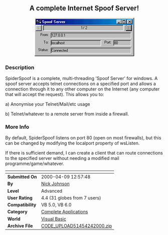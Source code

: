 ﻿<div align="center">

## A complete Internet Spoof Server\!

<img src="PIC2000424355154840.gif">
</div>

### Description

SpiderSpoof is a complete, multi-threading 'Spoof Server' for windows. A spoof server accepts telnet connections on a specified port and allows a connection through it to any other computer on the Internet (any computer that will accept the request). This allows you to:

a) Anonymise your Telnet/Mail/etc usage

b) Telnet/whatever to a remote server from inside a firewall.
 
### More Info
 
By default, SpiderSpoof listens on port 80 (open on most firewalls), but this can be changed by modifying the localport property of wsListen.

If there is sufficient demand, I can create a client that can route connections to the specified server without needing a modified mail programme/game/whatever.


<span>             |<span>
---                |---
**Submitted On**   |2000-04-09 12:57:48
**By**             |[Nick Johnson](https://github.com/Planet-Source-Code/PSCIndex/blob/master/ByAuthor/nick-johnson.md)
**Level**          |Advanced
**User Rating**    |4.4 (31 globes from 7 users)
**Compatibility**  |VB 5\.0, VB 6\.0
**Category**       |[Complete Applications](https://github.com/Planet-Source-Code/PSCIndex/blob/master/ByCategory/complete-applications__1-27.md)
**World**          |[Visual Basic](https://github.com/Planet-Source-Code/PSCIndex/blob/master/ByWorld/visual-basic.md)
**Archive File**   |[CODE\_UPLOAD51454242000\.zip](https://github.com/Planet-Source-Code/nick-johnson-a-complete-internet-spoof-server__1-7538/archive/master.zip)








